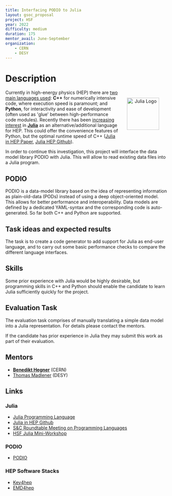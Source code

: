 ```yaml
---
title: Interfacing PODIO to Julia
layout: gsoc_proposal
project: HSF
year: 2022
difficulty: medium
duration: 175
mentor_avail: June-September
organization:
    - CERN
    - DESY
---
```


# Description

<div style="text-align:center; padding:25px; float:right">
<img src="{{ '/images/others/julia.png' | relative_url }}" alt="Julia Logo" width="100px" />
</div>

Currently in high-energy physics (HEP) there are [two main languages
used][SCRoundtable]: **C++** for numerically intensive code, where execution
speed is paramount; and **Python**, for interactivity and ease of development
(often used as 'glue' between high-performance code modules). Recently there has
been [increasing interest][SCRoundtable] in [**Julia**][julialang] as an
alternative/additional language for HEP. This could offer the convenience
features of Python, but the optimal runtime speed of C++
([Julia in HEP Paper][JuliaHEPPaper], [Julia HEP Github][JHEPGH]).

In order to continue this investigation, this project will interface the data model library
PODIO with Julia. This will allow to read existing data files into a Julia program.

##  PODIO

PODIO is a data-model library based on the idea of representing information as plain-old-data (PODs) 
instead of using a deep object-oriented model. This allows for better performance and interoperability.
Data models are defined by a dedicated YAML-syntax and the corresponding code is auto-generated. So far 
both C++ and Python are supported.

## Task ideas and expected results

The task is to create a code generator to add support for Julia as end-user language, and to carry out 
some basic performance checks to compare the different language interfaces.

## Skills

Some prior experience with Julia would be highly desirable, but 
programming skills in C++ and Python should enable the candidate to learn Julia
sufficiently quickly for the project.

## Evaluation Task

The evaluation task comprises of manually translating a simple data model into a Julia representation. For details please contact the mentors.

If the candidate has prior experience in Julia they may submit this work as part
of their evaluation.

## Mentors

* **[Benedikt Hegner](mailto:Benedikt.Hegner@cern.ch)** (CERN)
* [Thomas Madlener](mailto:thomas.madlener@desy.de) (DESY)

## Links

### Julia

* [Julia Programming Language][Julialang]
* [Julia in HEP Github][JHEPGH]
* [S&C Roundtable Meeting on Programming Languages][SCRoundtable]
* [HSF Julia Mini-Workshop][HSFJulia]

### PODIO

 * [PODIO][PODIO]

### HEP Software Stacks

* [Key4hep][key4hep]
* [EMD4hep][edm4hep]

[PODIO]: https://github.com/AIDASoft/podio
[Julialang]: https://julialang.org/
[SCRoundtable]: https://indico.jlab.org/event/505/#day-2022-02-08
[JuliaHEPPaper]: https://arxiv.org/abs/2003.11952
[JHEPGH]: https://github.com/JuliaHEP
[HSFJulia]: https://indico.cern.ch/event/1074269/
[jethep]: https://en.wikipedia.org/wiki/Jet_%28particle_physics%29
[antikt]: https://arxiv.org/abs/0802.1189
[fastjet]: http://fastjet.fr/
[key4hep]: https://key4hep.github.io/key4hep-doc/
[edm4hep]: https://github.com/key4hep/EDM4hep
